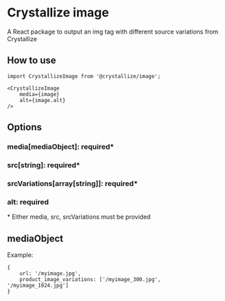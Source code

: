 # Crystallize image

A React package to output an img tag with different source variations from Crystallize

## How to use

```
import CrystallizeImage from '@crystallize/image';
```

```
<CrystallizeImage
    media={image}
    alt={image.alt}
/>
```

## Options

### media[mediaObject]: required\*

### src[string]: required\*

### srcVariations[array[string]]: required\*

### alt: required

\* Either media, src, srcVariations must be provided

## mediaObject

Example:

```
{
    url: '/myimage.jpg',
    product_image_variations: ['/myimage_300.jpg', '/myimage_1024.jpg']
}
```

